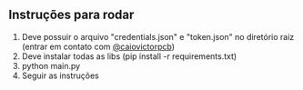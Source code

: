 ## Instruções para rodar

1. Deve possuir o arquivo "credentials.json" e "token.json" no diretório raiz (entrar em contato com [@caiovictorpcb](https://github.com/caiovictorpcb))
2. Deve instalar todas as libs (pip install -r requirements.txt)
3. python main.py
4. Seguir as instruções  
